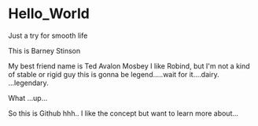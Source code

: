 # Hello_World
Just a try for smooth life

This is Barney Stinson

My best friend name is Ted Avalon Mosbey
I like Robind, but I'm not a kind of stable or rigid guy
this is gonna be legend.....wait for it....dairy. ...legendary.


What ...up...


So this is Github hhh..  I like the concept but want to learn more about...
